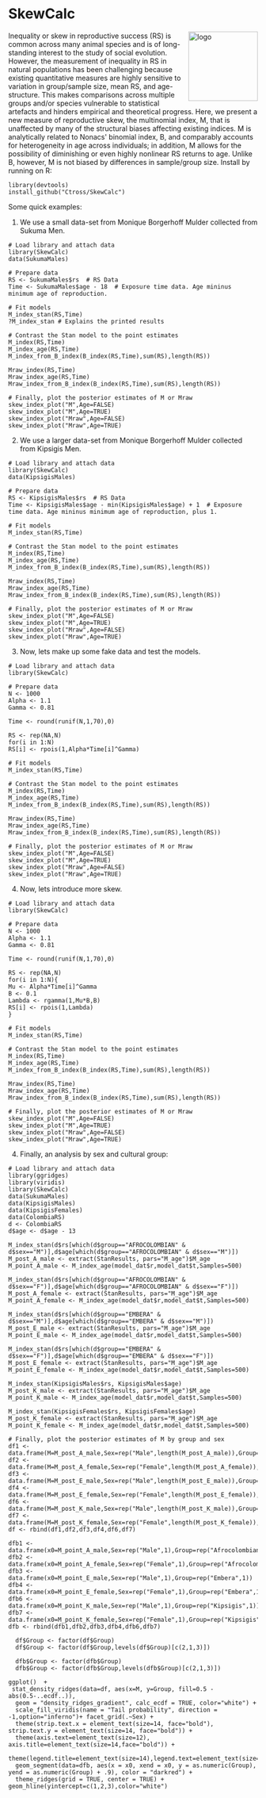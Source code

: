 SkewCalc
========

<img align="right" src="https://github.com/ctross/SkewCalc/blob/main/logo.png" alt="logo" width="140"> 

Inequality or skew in reproductive success (RS) is common across many animal species and is of long-standing interest to the study of social evolution. However, the measurement of inequality in RS in natural populations has been challenging because existing quantitative measures are highly sensitive to variation in group/sample size, mean RS, and age-structure. This makes comparisons across multiple groups and/or species vulnerable to statistical artefacts and hinders empirical and theoretical progress. Here, we present a new measure of reproductive skew, the multinomial index, M, that is unaffected by many of the structural biases affecting existing indices. M is analytically related to Nonacs' binomial index, B, and comparably accounts for heterogeneity in age across individuals; in addition, M allows for the possibility of diminishing or even highly nonlinear RS returns to age. Unlike B, however, M is not biased by differences in sample/group size. 
Install by running on R:
```{r}
library(devtools)
install_github("Ctross/SkewCalc")
```

Some quick examples:

1) We use a small data-set from Monique Borgerhoff Mulder collected from Sukuma Men. 
```{r}
# Load library and attach data
library(SkewCalc)  
data(SukumaMales) 

# Prepare data
RS <- SukumaMales$rs  # RS Data 
Time <- SukumaMales$age - 18  # Exposure time data. Age mininus minimum age of reproduction. 

# Fit models
M_index_stan(RS,Time) 
?M_index_stan # Explains the printed results

# Contrast the Stan model to the point estimates
M_index(RS,Time) 
M_index_age(RS,Time) 
M_index_from_B_index(B_index(RS,Time),sum(RS),length(RS)) 

Mraw_index(RS,Time) 
Mraw_index_age(RS,Time) 
Mraw_index_from_B_index(B_index(RS,Time),sum(RS),length(RS)) 

# Finally, plot the posterior estimates of M or Mraw
skew_index_plot("M",Age=FALSE)
skew_index_plot("M",Age=TRUE)
skew_index_plot("Mraw",Age=FALSE)
skew_index_plot("Mraw",Age=TRUE)
```

2) We use a larger data-set from Monique Borgerhoff Mulder collected from Kipsigis Men. 
```{r}
# Load library and attach data
library(SkewCalc)  
data(KipsigisMales) 

# Prepare data
RS <- KipsigisMales$rs  # RS Data 
Time <- KipsigisMales$age - min(KipsigisMales$age) + 1  # Exposure time data. Age mininus minimum age of reproduction, plus 1. 

# Fit models
M_index_stan(RS,Time) 

# Contrast the Stan model to the point estimates
M_index(RS,Time) 
M_index_age(RS,Time) 
M_index_from_B_index(B_index(RS,Time),sum(RS),length(RS)) 

Mraw_index(RS,Time) 
Mraw_index_age(RS,Time) 
Mraw_index_from_B_index(B_index(RS,Time),sum(RS),length(RS)) 

# Finally, plot the posterior estimates of M or Mraw
skew_index_plot("M",Age=FALSE)
skew_index_plot("M",Age=TRUE)
skew_index_plot("Mraw",Age=FALSE)
skew_index_plot("Mraw",Age=TRUE)
```


3) Now, lets make up some fake data and test the models.
```{r}
# Load library and attach data
library(SkewCalc)  

# Prepare data
N <- 1000
Alpha <- 1.1
Gamma <- 0.81

Time <- round(runif(N,1,70),0)

RS <- rep(NA,N)
for(i in 1:N)
RS[i] <- rpois(1,Alpha*Time[i]^Gamma)

# Fit models
M_index_stan(RS,Time) 

# Contrast the Stan model to the point estimates
M_index(RS,Time) 
M_index_age(RS,Time) 
M_index_from_B_index(B_index(RS,Time),sum(RS),length(RS))

Mraw_index(RS,Time) 
Mraw_index_age(RS,Time) 
Mraw_index_from_B_index(B_index(RS,Time),sum(RS),length(RS)) 

# Finally, plot the posterior estimates of M or Mraw
skew_index_plot("M",Age=FALSE)
skew_index_plot("M",Age=TRUE)
skew_index_plot("Mraw",Age=FALSE)
skew_index_plot("Mraw",Age=TRUE)
```

4) Now, lets introduce more skew.
```{r}
# Load library and attach data
library(SkewCalc)  

# Prepare data
N <- 1000
Alpha <- 1.1
Gamma <- 0.81

Time <- round(runif(N,1,70),0)

RS <- rep(NA,N)
for(i in 1:N){
Mu <- Alpha*Time[i]^Gamma
B <- 0.1
Lambda <- rgamma(1,Mu*B,B)
RS[i] <- rpois(1,Lambda)
}

# Fit models
M_index_stan(RS,Time) 

# Contrast the Stan model to the point estimates
M_index(RS,Time) 
M_index_age(RS,Time) 
M_index_from_B_index(B_index(RS,Time),sum(RS),length(RS)) 

Mraw_index(RS,Time) 
Mraw_index_age(RS,Time) 
Mraw_index_from_B_index(B_index(RS,Time),sum(RS),length(RS)) 

# Finally, plot the posterior estimates of M or Mraw
skew_index_plot("M",Age=FALSE)
skew_index_plot("M",Age=TRUE)
skew_index_plot("Mraw",Age=FALSE)
skew_index_plot("Mraw",Age=TRUE)
```


4) Finally, an analysis by sex and cultural group:
```{r}
# Load library and attach data
library(ggridges)
library(viridis)
library(SkewCalc) 
data(SukumaMales) 
data(KipsigisMales) 
data(KipsigisFemales) 
data(ColombiaRS) 
d <- ColombiaRS
d$age <- d$age - 13

M_index_stan(d$rs[which(d$group=="AFROCOLOMBIAN" & d$sex=="M")],d$age[which(d$group=="AFROCOLOMBIAN" & d$sex=="M")]) 
M_post_A_male <- extract(StanResults, pars="M_age")$M_age
M_point_A_male <- M_index_age(model_dat$r,model_dat$t,Samples=500) 

M_index_stan(d$rs[which(d$group=="AFROCOLOMBIAN" & d$sex=="F")],d$age[which(d$group=="AFROCOLOMBIAN" & d$sex=="F")]) 
M_post_A_female <- extract(StanResults, pars="M_age")$M_age
M_point_A_female <- M_index_age(model_dat$r,model_dat$t,Samples=500) 

M_index_stan(d$rs[which(d$group=="EMBERA" & d$sex=="M")],d$age[which(d$group=="EMBERA" & d$sex=="M")]) 
M_post_E_male <- extract(StanResults, pars="M_age")$M_age
M_point_E_male <- M_index_age(model_dat$r,model_dat$t,Samples=500) 

M_index_stan(d$rs[which(d$group=="EMBERA" & d$sex=="F")],d$age[which(d$group=="EMBERA" & d$sex=="F")]) 
M_post_E_female <- extract(StanResults, pars="M_age")$M_age
M_point_E_female <- M_index_age(model_dat$r,model_dat$t,Samples=500) 

M_index_stan(KipsigisMales$rs, KipsigisMales$age)
M_post_K_male <- extract(StanResults, pars="M_age")$M_age
M_point_K_male <- M_index_age(model_dat$r,model_dat$t,Samples=500) 

M_index_stan(KipsigisFemales$rs, KipsigisFemales$age)
M_post_K_female <- extract(StanResults, pars="M_age")$M_age
M_point_K_female <- M_index_age(model_dat$r,model_dat$t,Samples=500) 

# Finally, plot the posterior estimates of M by group and sex
df1 <- data.frame(M=M_post_A_male,Sex=rep("Male",length(M_post_A_male)),Group=rep("Afrocolombian",length(M_post_A_male)))
df2 <- data.frame(M=M_post_A_female,Sex=rep("Female",length(M_post_A_female)),Group=rep("Afrocolombian",length(M_post_A_female)))
df3 <- data.frame(M=M_post_E_male,Sex=rep("Male",length(M_post_E_male)),Group=rep("Embera",length(M_post_E_male)))
df4 <- data.frame(M=M_post_E_female,Sex=rep("Female",length(M_post_E_female)),Group=rep("Embera",length(M_post_E_female)))
df6 <- data.frame(M=M_post_K_male,Sex=rep("Male",length(M_post_K_male)),Group=rep("Kipsigis",length(M_post_K_male)))
df7 <- data.frame(M=M_post_K_female,Sex=rep("Female",length(M_post_K_female)),Group=rep("Kipsigis",length(M_post_K_female)))
df <- rbind(df1,df2,df3,df4,df6,df7)

dfb1 <- data.frame(x0=M_point_A_male,Sex=rep("Male",1),Group=rep("Afrocolombian",1))
dfb2 <- data.frame(x0=M_point_A_female,Sex=rep("Female",1),Group=rep("Afrocolombian",1))
dfb3 <- data.frame(x0=M_point_E_male,Sex=rep("Male",1),Group=rep("Embera",1))
dfb4 <- data.frame(x0=M_point_E_female,Sex=rep("Female",1),Group=rep("Embera",1))
dfb6 <- data.frame(x0=M_point_K_male,Sex=rep("Male",1),Group=rep("Kipsigis",1))
dfb7 <- data.frame(x0=M_point_K_female,Sex=rep("Female",1),Group=rep("Kipsigis",1))
dfb <- rbind(dfb1,dfb2,dfb3,dfb4,dfb6,dfb7)

  df$Group <- factor(df$Group)
  df$Group <- factor(df$Group,levels(df$Group)[c(2,1,3)])
  
  dfb$Group <- factor(dfb$Group)
  dfb$Group <- factor(dfb$Group,levels(dfb$Group)[c(2,1,3)])

ggplot()  +
 stat_density_ridges(data=df, aes(x=M, y=Group, fill=0.5 - abs(0.5-..ecdf..)),
  geom = "density_ridges_gradient", calc_ecdf = TRUE, color="white") +
  scale_fill_viridis(name = "Tail probability", direction = -1,option="inferno")+ facet_grid(.~Sex) +   
  theme(strip.text.x = element_text(size=14, face="bold"), strip.text.y = element_text(size=14, face="bold")) +
  theme(axis.text=element_text(size=12), axis.title=element_text(size=14,face="bold")) +
  theme(legend.title=element_text(size=14),legend.text=element_text(size=12))+      
  geom_segment(data=dfb, aes(x = x0, xend = x0, y = as.numeric(Group), yend = as.numeric(Group) + .9), color = "darkred") + 
  theme_ridges(grid = TRUE, center = TRUE) +   geom_hline(yintercept=c(1,2,3),color="white") 


```




